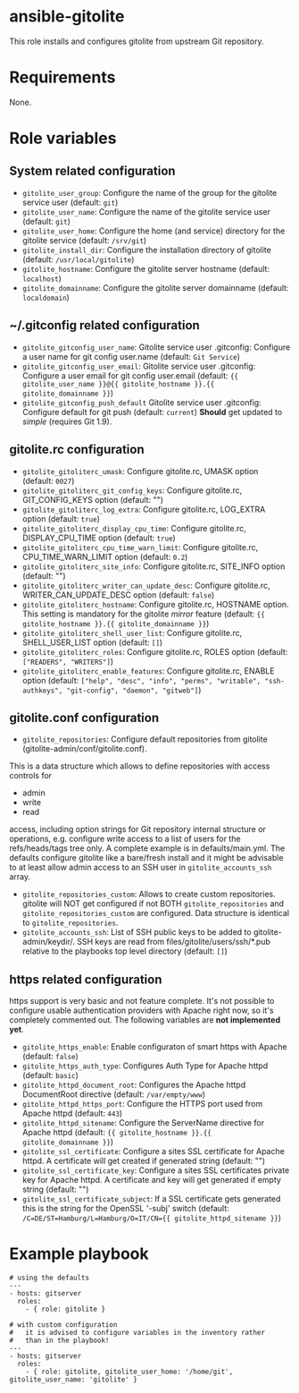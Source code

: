 # ansible-gitolite

This role installs and configures gitolite from upstream Git repository.


# Requirements

None.


# Role variables

## System related configuration

* ``gitolite_user_group``: Configure the name of the group for the gitolite service user (default: ``git``)
* ``gitolite_user_name``: Configure the name of the gitolite service user (default: ``git``)
* ``gitolite_user_home``: Configure the home (and service) directory for the gitolite service (default: ``/srv/git``)
* ``gitolite_install_dir``: Configure the installation directory of gitolite (default: ``/usr/local/gitolite``)
* ``gitolite_hostname``: Configure the gitolite server hostname (default: ``localhost``)
* ``gitolite_domainname``: Configure the gitolite server domainname (default: ``localdomain``)

## ~/.gitconfig related configuration

* ``gitolite_gitconfig_user_name``: Gitolite service user .gitconfig: Configure a user name for git config user.name (default: ``Git Service``)
* ``gitolite_gitconfig_user_email``: Gitolite service user .gitconfig: Configure a user email for git config user.email (default: ``{{ gitolite_user_name }}@{{ gitolite_hostname }}.{{ gitolite_domainname }}``)
* ``gitolite_gitconfig_push_default`` Gitolite service user .gitconfig: Configure default for git push (default: ``current``) **Should** get updated to *simple* (requires Git 1.9).

## gitolite.rc configuration

* ``gitolite_gitoliterc_umask``: Configure gitolite.rc, UMASK option (default: ``0027``)
* ``gitolite_gitoliterc_git_config_keys``: Configure gitolite.rc, GIT_CONFIG_KEYS option (default: "")
* ``gitolite_gitoliterc_log_extra``: Configure gitolite.rc, LOG_EXTRA option (default: ``true``)
* ``gitolite_gitoliterc_display_cpu_time``: Configure gitolite.rc, DISPLAY_CPU_TIME option (default: ``true``)
* ``gitolite_gitoliterc_cpu_time_warn_limit``: Configure gitolite.rc, CPU_TIME_WARN_LIMIT option (default: ``0.2``)
* ``gitolite_gitoliterc_site_info``: Configure gitolite.rc, SITE_INFO option (default: "")
* ``gitolite_gitoliterc_writer_can_update_desc``: Configure gitolite.rc, WRITER_CAN_UPDATE_DESC option (default: ``false``)
* ``gitolite_gitoliterc_hostname``: Configure gitolite.rc, HOSTNAME option. This setting is mandatory for the gitolite *mirror* feature (default: ``{{ gitolite_hostname }}.{{ gitolite_domainname }}``)
* ``gitolite_gitoliterc_shell_user_list``: Configure gitolite.rc, SHELL_USER_LIST option (default: ``[]``)
* ``gitolite_gitoliterc_roles``: Configure gitolite.rc, ROLES option (default: ``["READERS", "WRITERS"]``)
* ``gitolite_gitoliterc_enable_features``: Configure gitolite.rc, ENABLE option (default: ``["help", "desc", "info", "perms", "writable", "ssh-authkeys", "git-config", "daemon", "gitweb"]``)

## gitolite.conf configuration

* ``gitolite_repositories``: Configure default repositories from gitolite (gitolite-admin/conf/gitolite.conf).

This is a data structure which allows to define repositories with access
controls for

* admin
* write
* read

access, including option strings for Git repository internal structure
or operations, e.g. configure write access to a list of users for the
refs/heads/tags tree only.
A complete example is in defaults/main.yml. The defaults configure
gitolite like a bare/fresh install and it might be advisable to at
least allow admin access to an SSH user in ``gitolite_accounts_ssh`` array.

* ``gitolite_repositories_custom``: Allows to create custom repositories. gitolite will NOT get configured if not BOTH ``gitolite_repositories`` and ``gitolite_repositories_custom`` are configured. Data structure is identical to ``gitolite_repositories``.
* ``gitolite_accounts_ssh``: List of SSH public keys to be added to gitolite-admin/keydir/. SSH keys are read from files/gitolite/users/ssh/*.pub relative to the playbooks top level directory (default: ``[]``)

## https related configuration

https support is very basic and not feature complete. It's not possible
to configure usable authentication providers with Apache right now, so
it's completely commented out. The following variables are **not implemented yet**.

* ``gitolite_https_enable``: Enable configuraton of smart https with Apache (default: ``false``)
* ``gitolite_https_auth_type``: Configures Auth Type for Apache httpd (default: ``basic``)
* ``gitolite_httpd_document_root``: Configures the Apache httpd DocumentRoot directive (default: ``/var/empty/www``)
* ``gitolite_httpd_https_port``: Configure the HTTPS port used from Apache httpd (default: ``443``)
* ``gitolite_httpd_sitename``: Configure the ServerName directive for Apache httpd (default: ``{{ gitolite_hostname }}.{{ gitolite_domainname }}``)
* ``gitolite_ssl_certificate``: Configure a sites SSL certificate for Apache httpd. A certificate will get created if generated string (default: "")
* ``gitolite_ssl_certificate_key``: Configure a sites SSL certificates private key for Apache httpd. A certificate and key will get generated if empty string (default: "")
* ``gitolite_ssl_certificate_subject``: If a SSL certificate gets generated this is the string for the OpenSSL '-subj' switch (default: ``/C=DE/ST=Hamburg/L=Hamburg/O=IT/CN={{ gitolite_httpd_sitename }}``)


# Example playbook

    # using the defaults
    ---
    - hosts: gitserver
      roles:
        - { role: gitolite }

    # with custom configuration
    #   it is advised to configure variables in the inventory rather
    #   than in the playbook!
    ---
    - hosts: gitserver
      roles:
        - { role: gitolite, gitolite_user_home: '/home/git', gitolite_user_name: 'gitolite' }


<!-- vim: set ts=4 sw=4 et nofen: -->
